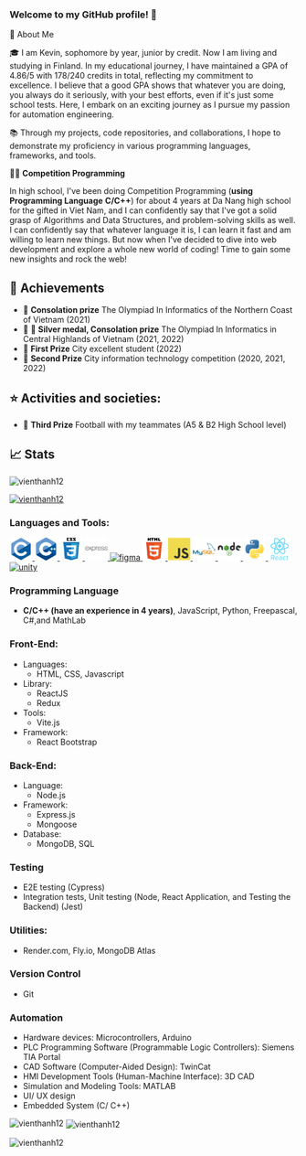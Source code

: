 ### Welcome to my GitHub profile! 👋
🚀 About Me

🎓 I am Kevin, sophomore by year, junior by credit. Now I am living and studying in Finland. In my educational journey, I have maintained a GPA of 4.86/5 with 178/240 credits in total, reflecting my commitment to excellence. I believe that a good GPA shows that whatever you are doing, you always do it seriously, with your best efforts, even if it's just some school tests. Here, I embark on an exciting journey as I pursue my passion for automation engineering. 

📚 Through my projects, code repositories, and collaborations, I hope to demonstrate my proficiency in various programming languages, frameworks, and tools. 

👨‍💻 **Competition Programming**

In high school, I've been doing Competition Programming (**using** **Programming Language** **C/C++**) for about 4 years at Da Nang high school for the gifted in Viet Nam, and I can confidently say that I've got a solid grasp of Algorithms and Data Structures, and problem-solving skills as well. I can confidently say that whatever language it is, I can learn it fast and am willing to learn new things. 
But now when I've decided to dive into web development and explore a whole new world of coding! Time to gain some new insights and rock the web!

## 🏅 Achievements
- 🤝 **Consolation prize** The Olympiad In Informatics of the Northern Coast of Vietnam (2021)
- 🥈 🤝 **Silver medal, Consolation prize** The Olympiad In Informatics in Central Highlands of Vietnam (2021, 2022)
- 🥇 **First Prize** City excellent student (2022)
- 🥈 **Second Prize** City information technology competition (2020, 2021, 2022)

## ⭐ Activities and societies: 
-   🥉 **Third Prize** Football with my teammates (A5 & B2 High School level)

## 📈 Stats

<p align="left"> <img src="https://komarev.com/ghpvc/?username=vienthanh12&label=Profile%20views&color=0e75b6&style=flat" alt="vienthanh12" /> </p>

<p align="left"> <a href="https://github.com/ryo-ma/github-profile-trophy"><img src="https://github-profile-trophy.vercel.app/?username=vienthanh12" alt="vienthanh12" /></a> </p>
</a> </p>

</p>


<h3 align="left">Languages and Tools:</h3>
<p align="left"> <a href="https://www.cprogramming.com/" target="_blank" rel="noreferrer"> <img src="https://raw.githubusercontent.com/devicons/devicon/master/icons/c/c-original.svg" alt="c" width="40" height="40"/> </a> <a href="https://www.w3schools.com/cpp/" target="_blank" rel="noreferrer"> <img src="https://raw.githubusercontent.com/devicons/devicon/master/icons/cplusplus/cplusplus-original.svg" alt="cplusplus" width="40" height="40"/> </a> <a href="https://www.w3schools.com/css/" target="_blank" rel="noreferrer"> <img src="https://raw.githubusercontent.com/devicons/devicon/master/icons/css3/css3-original-wordmark.svg" alt="css3" width="40" height="40"/> </a> <a href="https://expressjs.com" target="_blank" rel="noreferrer"> <img src="https://raw.githubusercontent.com/devicons/devicon/master/icons/express/express-original-wordmark.svg" alt="express" width="40" height="40"/> </a> <a href="https://www.figma.com/" target="_blank" rel="noreferrer"> <img src="https://www.vectorlogo.zone/logos/figma/figma-icon.svg" alt="figma" width="40" height="40"/> </a> <a href="https://www.w3.org/html/" target="_blank" rel="noreferrer"> <img src="https://raw.githubusercontent.com/devicons/devicon/master/icons/html5/html5-original-wordmark.svg" alt="html5" width="40" height="40"/> </a> <a href="https://developer.mozilla.org/en-US/docs/Web/JavaScript" target="_blank" rel="noreferrer"> <img src="https://raw.githubusercontent.com/devicons/devicon/master/icons/javascript/javascript-original.svg" alt="javascript" width="40" height="40"/> </a> <a href="https://www.mysql.com/" target="_blank" rel="noreferrer"> <img src="https://raw.githubusercontent.com/devicons/devicon/master/icons/mysql/mysql-original-wordmark.svg" alt="mysql" width="40" height="40"/> </a> <a href="https://nodejs.org" target="_blank" rel="noreferrer"> <img src="https://raw.githubusercontent.com/devicons/devicon/master/icons/nodejs/nodejs-original-wordmark.svg" alt="nodejs" width="40" height="40"/> </a> <a href="https://www.python.org" target="_blank" rel="noreferrer"> <img src="https://raw.githubusercontent.com/devicons/devicon/master/icons/python/python-original.svg" alt="python" width="40" height="40"/> </a> <a href="https://reactjs.org/" target="_blank" rel="noreferrer"> <img src="https://raw.githubusercontent.com/devicons/devicon/master/icons/react/react-original-wordmark.svg" alt="react" width="40" height="40"/> </a> <a href="https://unity.com/" target="_blank" rel="noreferrer"> <img src="https://www.vectorlogo.zone/logos/unity3d/unity3d-icon.svg" alt="unity" width="40" height="40"/> </a> </p>

### Programming Language
- **C/C++ (have an experience in 4 years)**, JavaScript, Python, Freepascal, C#,and MathLab
### Front-End: 
- Languages:
  - HTML, CSS, Javascript
- Library:
  - ReactJS
  - Redux
- Tools:
  - Vite.js
- Framework:
  - React Bootstrap
### Back-End:
- Language:
  - Node.js 
- Framework:
    - Express.js
    - Mongoose
- Database:
  - MongoDB, SQL
### Testing
- E2E testing (Cypress)
- Integration tests, Unit testing (Node, React Application, and Testing the Backend) (Jest)
### Utilities:
- Render.com, Fly.io, MongoDB Atlas
### Version Control
- Git

### Automation
- Hardware devices: Microcontrollers, Arduino
- PLC Programming Software (Programmable Logic Controllers): Siemens TIA Portal
- CAD Software (Computer-Aided Design): TwinCat
- HMI Development Tools (Human-Machine Interface): 3D CAD
- Simulation and Modeling Tools: MATLAB
- UI/ UX design
- Embedded System (C/ C++)
  
<p><img align="left" src="https://github-readme-stats.vercel.app/api/top-langs?username=vienthanh12&show_icons=true&locale=en&layout=compact" alt="vienthanh12" /></p>

<p>&nbsp;<img align="center" src="https://github-readme-stats.vercel.app/api?username=vienthanh12&show_icons=true&locale=en" alt="vienthanh12" /></p> 

<p><img align="center" src="https://github-readme-streak-stats.herokuapp.com/?user=vienthanh12&" alt="vienthanh12" /></p>
